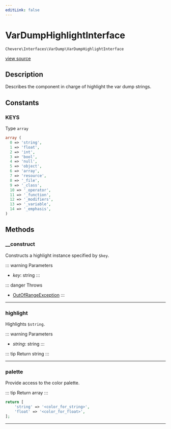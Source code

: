 ```yaml
---
editLink: false
---
```


# VarDumpHighlightInterface

`Chevere\Interfaces\VarDump\VarDumpHighlightInterface`

[view source](https://github.com/chevere/chevere/blob/master/src/Chevere/Interfaces/VarDump/VarDumpHighlightInterface.php)

## Description

Describes the component in charge of highlight the var dump strings.

## Constants

### KEYS

Type `array`

```php
array (
  0 => 'string',
  1 => 'float',
  2 => 'int',
  3 => 'bool',
  4 => 'null',
  5 => 'object',
  6 => 'array',
  7 => 'resource',
  8 => '_file',
  9 => '_class',
  10 => '_operator',
  11 => '_function',
  12 => '_modifiers',
  13 => '_variable',
  14 => '_emphasis',
)
```

## Methods

### __construct

Constructs a highlight instance specified by `$key`.

::: warning Parameters
- *key*: string
:::

::: danger Throws
- [OutOfRangeException](../../Exceptions/Core/OutOfRangeException.md) 
:::

---

### highlight

Highlights `$string`.

::: warning Parameters
- *string*: string
:::

::: tip Return
string
:::

---

### palette

Provide access to the color palette.

::: tip Return
array
:::

```php
return [
    'string' => '<color_for_string>',
    'float' => '<color_for_float>',
];
```

---
